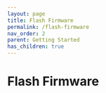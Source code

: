 ```yaml
---
layout: page
title: Flash Firmware
permalink: /flash-firmware
nav_order: 2
parent: Getting Started
has_children: true
---
```

# Flash Firmware
